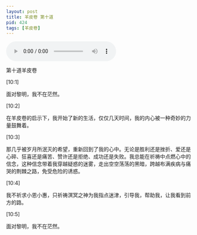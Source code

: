 ```yaml
---
layout: post
title: 羊皮卷 第十道
pid: 424
tags: [羊皮卷]
---
```


<audio controls>
  <source src="/uploads/2019/06/tsm10.mp3" type="audio/mpeg">
</audio>

第十道羊皮卷

[10:1]

面对黎明，我不在茫然。

[10:2]

在羊皮卷的启示下，我开始了新的生活，仅仅几天时间，我的内心被一种奇妙的力量鼓舞着。

[10:3]

那几乎被岁月所泯灭的希望，重新回到了我的心中。无论是胜利还是挫折、爱还是心碎、狂喜还是痛苦、赞许还是拒绝、成功还是失败。我总能在祈祷中点燃心中的信念，这种信念带着我穿越疑惑的迷雾，走出空空荡荡的黑暗，跨越布满疾病与痛哭的荆棘之路，免受危险的诱惑。

[10:4]

我不祈求小恩小惠，只祈祷溟冥之神为我指点迷津，引导我，帮助我，让我看到前方的路。

[10:5]

面对黎明，我不在茫然。